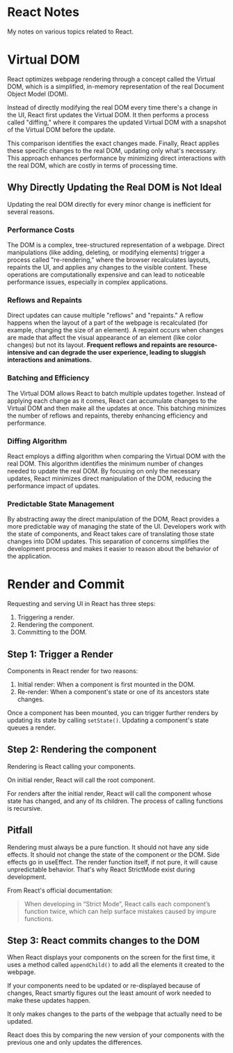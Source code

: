 # React Notes

My notes on various topics related to React.

# Virtual DOM

React optimizes webpage rendering through a concept called the Virtual DOM, which is a simplified, in-memory representation of the real Document Object Model (DOM).

Instead of directly modifying the real DOM every time there's a change in the UI, React first updates the Virtual DOM. It then performs a process called "diffing," where it compares the updated Virtual DOM with a snapshot of the Virtual DOM before the update.

This comparison identifies the exact changes made. Finally, React applies these specific changes to the real DOM, updating only what's necessary. This approach enhances performance by minimizing direct interactions with the real DOM, which are costly in terms of processing time.

## Why Directly Updating the Real DOM is Not Ideal

Updating the real DOM directly for every minor change is inefficient for several reasons.

### Performance Costs

The DOM is a complex, tree-structured representation of a webpage. Direct manipulations (like adding, deleting, or modifying elements) trigger a process called "re-rendering," where the browser recalculates layouts, repaints the UI, and applies any changes to the visible content. These operations are computationally expensive and can lead to noticeable performance issues, especially in complex applications.

### Reflows and Repaints

Direct updates can cause multiple "reflows" and "repaints." A reflow happens when the layout of a part of the webpage is recalculated (for example, changing the size of an element). A repaint occurs when changes are made that affect the visual appearance of an element (like color changes) but not its layout. **Frequent reflows and repaints are resource-intensive and can degrade the user experience, leading to sluggish interactions and animations.**

### Batching and Efficiency

The Virtual DOM allows React to batch multiple updates together. Instead of applying each change as it comes, React can accumulate changes to the Virtual DOM and then make all the updates at once. This batching minimizes the number of reflows and repaints, thereby enhancing efficiency and performance.

### Diffing Algorithm

React employs a diffing algorithm when comparing the Virtual DOM with the real DOM. This algorithm identifies the minimum number of changes needed to update the real DOM. By focusing on only the necessary updates, React minimizes direct manipulation of the DOM, reducing the performance impact of updates.

### Predictable State Management

By abstracting away the direct manipulation of the DOM, React provides a more predictable way of managing the state of the UI. Developers work with the state of components, and React takes care of translating those state changes into DOM updates. This separation of concerns simplifies the development process and makes it easier to reason about the behavior of the application.

# Render and Commit

Requesting and serving UI in React has three steps:

1. Triggering a render.
2. Rendering the component.
3. Committing to the DOM.

## Step 1: Trigger a Render

Components in React render for two reasons:

1. Initial render: When a component is first mounted in the DOM.
2. Re-render: When a component's state or one of its ancestors state changes.

Once a component has been mounted, you can trigger further renders by updating its state by calling `setState()`. Updating a component's state queues a render.

## Step 2: Rendering the component

Rendering is React calling your components.

On initial render, React will call the root component.

For renders after the initial render, React will call the component whose state has changed, and any of its children. The process of calling functions is recursive.

## Pitfall

Rendering must always be a pure function. It should not have any side effects. It should not change the state of the component or the DOM. Side effects go in useEffect. The render function itself, if not pure, it will cause unpredictable behavior. That's why React StrictMode exist during development.

From React's official documentation:

> When developing in “Strict Mode”, React calls each component’s function twice, which can help surface mistakes caused by impure functions.

## Step 3: React commits changes to the DOM

When React displays your components on the screen for the first time, it uses a method called `appendChild()` to add all the elements it created to the webpage.

If your components need to be updated or re-displayed because of changes, React smartly figures out the least amount of work needed to make these updates happen.

It only makes changes to the parts of the webpage that actually need to be updated.

React does this by comparing the new version of your components with the previous one and only updates the differences.
